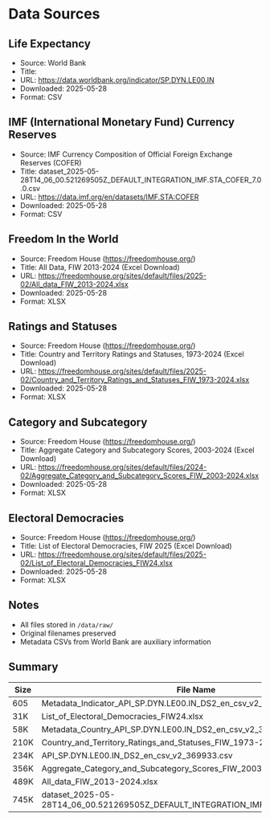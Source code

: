 # Data Sources

## Life Expectancy
- Source: World Bank
- Title: 
- URL: https://data.worldbank.org/indicator/SP.DYN.LE00.IN
- Downloaded: 2025-05-28
- Format: CSV

## IMF (International Monetary Fund) Currency Reserves
- Source: IMF Currency Composition of Official Foreign Exchange Reserves (COFER)
- Title: dataset_2025-05-28T14_06_00.521269505Z_DEFAULT_INTEGRATION_IMF.STA_COFER_7.0.0.csv
- URL: https://data.imf.org/en/datasets/IMF.STA:COFER
- Downloaded: 2025-05-28
- Format: CSV

## Freedom In the World
- Source: Freedom House (https://freedomhouse.org/)
- Title: All Data, FIW 2013-2024 (Excel Download)
- URL: https://freedomhouse.org/sites/default/files/2025-02/All_data_FIW_2013-2024.xlsx
- Downloaded: 2025-05-28
- Format: XLSX

## Ratings and Statuses
- Source: Freedom House (https://freedomhouse.org/)
- Title: Country and Territory Ratings and Statuses, 1973-2024 (Excel Download)
- URL: https://freedomhouse.org/sites/default/files/2025-02/Country_and_Territory_Ratings_and_Statuses_FIW_1973-2024.xlsx
- Downloaded: 2025-05-28
- Format: XLSX

## Category and Subcategory
- Source: Freedom House (https://freedomhouse.org/)
- Title: Aggregate Category and Subcategory Scores, 2003-2024 (Excel Download)
- URL: https://freedomhouse.org/sites/default/files/2024-02/Aggregate_Category_and_Subcategory_Scores_FIW_2003-2024.xlsx
- Downloaded: 2025-05-28
- Format: XLSX

## Electoral Democracies
- Source: Freedom House (https://freedomhouse.org/)
- Title: List of Electoral Democracies, FIW 2025 (Excel Download)
- URL: https://freedomhouse.org/sites/default/files/2025-02/List_of_Electoral_Democracies_FIW24.xlsx
- Downloaded: 2025-05-28
- Format: XLSX

## Notes

- All files stored in `/data/raw/`
- Original filenames preserved
- Metadata CSVs from World Bank are auxiliary information

## Summary

| Size | File Name                                                                 |
|------|---------------------------------------------------------------------------|
| 605  | Metadata_Indicator_API_SP.DYN.LE00.IN_DS2_en_csv_v2_369933.csv            |
| 31K  | List_of_Electoral_Democracies_FIW24.xlsx                                  |
| 58K  | Metadata_Country_API_SP.DYN.LE00.IN_DS2_en_csv_v2_369933.csv              |
| 210K | Country_and_Territory_Ratings_and_Statuses_FIW_1973-2024.xlsx            |
| 234K | API_SP.DYN.LE00.IN_DS2_en_csv_v2_369933.csv                               |
| 356K | Aggregate_Category_and_Subcategory_Scores_FIW_2003-2024.xlsx              |
| 489K | All_data_FIW_2013-2024.xlsx                                               |
| 745K | dataset_2025-05-28T14_06_00.521269505Z_DEFAULT_INTEGRATION_IMF.STA_COFER_7.0.0.csv |

